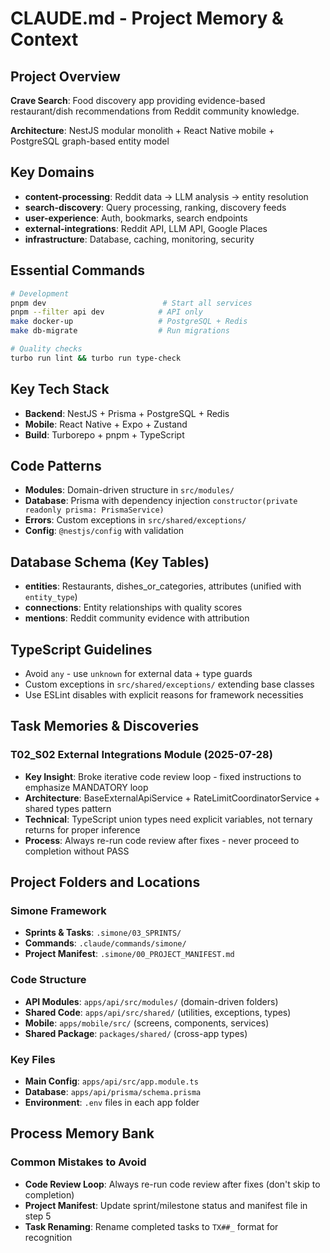 # CLAUDE.md - Project Memory & Context

## Project Overview

**Crave Search**: Food discovery app providing evidence-based restaurant/dish recommendations from Reddit community knowledge.

**Architecture**: NestJS modular monolith + React Native mobile + PostgreSQL graph-based entity model

## Key Domains
- **content-processing**: Reddit data → LLM analysis → entity resolution
- **search-discovery**: Query processing, ranking, discovery feeds  
- **user-experience**: Auth, bookmarks, search endpoints
- **external-integrations**: Reddit API, LLM API, Google Places
- **infrastructure**: Database, caching, monitoring, security

## Essential Commands

```bash
# Development
pnpm dev                          # Start all services
pnpm --filter api dev            # API only
make docker-up                   # PostgreSQL + Redis
make db-migrate                  # Run migrations

# Quality checks  
turbo run lint && turbo run type-check
```

## Key Tech Stack
- **Backend**: NestJS + Prisma + PostgreSQL + Redis
- **Mobile**: React Native + Expo + Zustand 
- **Build**: Turborepo + pnpm + TypeScript

## Code Patterns
- **Modules**: Domain-driven structure in `src/modules/`
- **Database**: Prisma with dependency injection `constructor(private readonly prisma: PrismaService)`
- **Errors**: Custom exceptions in `src/shared/exceptions/`
- **Config**: `@nestjs/config` with validation

## Database Schema (Key Tables)
- **entities**: Restaurants, dishes_or_categories, attributes (unified with `entity_type`)
- **connections**: Entity relationships with quality scores  
- **mentions**: Reddit community evidence with attribution

## TypeScript Guidelines
- Avoid `any` - use `unknown` for external data + type guards
- Custom exceptions in `src/shared/exceptions/` extending base classes
- Use ESLint disables with explicit reasons for framework necessities

## Task Memories & Discoveries

### T02_S02 External Integrations Module (2025-07-28)
- **Key Insight**: Broke iterative code review loop - fixed instructions to emphasize MANDATORY loop
- **Architecture**: BaseExternalApiService + RateLimitCoordinatorService + shared types pattern
- **Technical**: TypeScript union types need explicit variables, not ternary returns for proper inference
- **Process**: Always re-run code review after fixes - never proceed to completion without PASS

## Project Folders and Locations

### Simone Framework
- **Sprints & Tasks**: `.simone/03_SPRINTS/`
- **Commands**: `.claude/commands/simone/`
- **Project Manifest**: `.simone/00_PROJECT_MANIFEST.md`

### Code Structure  
- **API Modules**: `apps/api/src/modules/` (domain-driven folders)
- **Shared Code**: `apps/api/src/shared/` (utilities, exceptions, types)
- **Mobile**: `apps/mobile/src/` (screens, components, services)
- **Shared Package**: `packages/shared/` (cross-app types)

### Key Files
- **Main Config**: `apps/api/src/app.module.ts`
- **Database**: `apps/api/prisma/schema.prisma`
- **Environment**: `.env` files in each app folder

## Process Memory Bank

### Common Mistakes to Avoid
- **Code Review Loop**: Always re-run code review after fixes (don't skip to completion)
- **Project Manifest**: Update sprint/milestone status and manifest file in step 5
- **Task Renaming**: Rename completed tasks to `TX##_` format for recognition